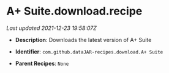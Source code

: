 # A+ Suite.download.recipe

_Last updated 2021-12-23 19:58:07Z_

- **Description**: Downloads the latest version of A+ Suite

- **Identifier**: `com.github.dataJAR-recipes.download.A+ Suite`

- **Parent Recipes**: `None`